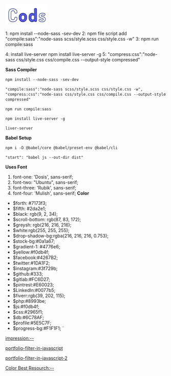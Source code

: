 ![Cods](images/logo.png)

1: npm install --node-sass -sev-dev
2: npm file script add
"compile:sass":"node-sass scss/style.scss css/style.css -w"
3: npm run compile:sass

4: install live-server
npm install live-server -g
5: "compress:css":"node-sass css/style.css css/compile.css --output-style compressed"

**Sass Compiler**

```Node-sass
npm install --node-sass -sev-dev
```

```script add packeg.js
"compile:sass":"node-sass scss/style.scss css/style.css -w",
"compress:css":"node-sass css/style.css css/compile.css --output-style compressed"
```

```run sass compiler
npm run compile:sass
```

```Install Live Server
npm install live-server -g
```

```run live Server
liver-server
```

**Babel Setup**

```install
npm i -D @babel/core @babel/preset-env @babel/cli
```

```script inside
"start": "babel js --out-dir dist"
```

**Uses Font**

1. font-one: 'Dosis', sans-serif;
2. font-two: "Ubuntu", sans-serif;
3. font-three: 'Rubik', sans-serif;
4. font-four: 'Mulish', sans-serif;
   **Color**

- $forth: #7173f3;
- $fifth: #2da2e1;
- $black: rgb(9, 2, 34);
- $scroll-bottom: rgb(87, 83, 172);
- $greysh: rgb(216, 216, 216);
- $white:rgb(255, 255, 255);
- $drop-shadow-bg:rgba(216, 216, 216, 0.753);
- $stock-bg:#0a1a67;
- $gradient-1: #4776e6;
- $yellow:#f0db4f;
- $facebook:#4267B2;
- $twitter:#1DA1F2;
- $instagram:#3f729b;
- $github:#333;
- $gitlab:#FC6D27;
- $pintrest:#E60023;
- $LinkedIn:#0077b5;
- $fiverr:rgb(39, 202, 115);
- $php:#8993be;
- $js:#f0db4f;
- $css:#2965f1;
- $db:#6C78AF;
- $profile:#5E5C7F;
- $progress-bg:#F1F1F1;
  `

[impression:--](https://jthemes.net/themes/wp/bolby/)

[portfolio-filter-in-javascript](https://www.youtube.com/watch?v=xKkzQPduH3g&ab_channel=codexdude)

[portfolio-filter-in-javascript-2](https://www.youtube.com/watch?v=_RQAoff0jx8&ab_channel=ParadoxWay)

[Color Best Resourch:--](https://webkul.github.io/coolhue/)
